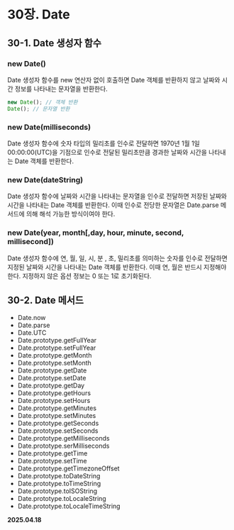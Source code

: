 # 30장. Date

## 30-1. Date 생성자 함수

### new Date()

Date 생성자 함수를 new 연산자 없이 호출하면 Date 객체를 반환하지 않고 날짜와 시간 정보를 나타내는 문자열을 반환한다.

```javascript
new Date(); // 객체 반환
Date(); // 문자열 반환
```

### new Date(milliseconds)

Date 생성자 함수에 숫자 타입의 밀리초를 인수로 전달하면 1970년 1월 1일 00:00:00(UTC)을 기점으로 인수로 전달된 밀리초만큼 경과한 날짜와 시간을 나타내는 Date 객체를 반환한다.

### new Date(dateString)

Date 생성자 함수에 날짜와 시간을 나타내는 문자열을 인수로 전달하면 저장된 날짜와 시간을 나타내는 Date 객체를 반환한다. 이때 인수로 전당한 문자열은 Date.parse 메서드에 의해 해석 가능한 방식이여야 한다.

### new Date(year, month[,day, hour, minute, second, millisecond])

Date 생성자 함수에 연, 월, 일, 시, 분 , 초, 밀리초를 의미하는 숫자를 인수로 전달하면 지정된 날짜와 시간을 나타내는 Date 객체를 반환한다. 이때 연, 월은 반드시 지정해야 한다. 지정하지 않은 옵션 정보는 0 또는 1로 초기화된다.

## 30-2. Date 메서드

- Date.now
- Date.parse
- Date.UTC
- Date.prototype.getFullYear
- Date.prototype.setFullYear
- Date.prototype.getMonth
- Date.prototype.setMonth
- Date.prototype.getDate
- Date.prototype.setDate
- Date.prototype.getDay
- Date.prototype.getHours
- Date.prototype.setHours
- Date.prototype.getMinutes
- Date.prototype.setMinutes
- Date.prototype.getSeconds
- Date.prototype.setSeconds
- Date.prototype.getMilliseconds
- Date.prototype.serMilliseconds
- Date.prototype.getTime
- Date.prototype.setTime
- Date.prototype.getTimezoneOffset
- Date.prototype.toDateString
- Date.prototype.toTimeString
- Date.prototype.toISOString
- Date.prototype.toLocaleString
- Date.prototype.toLocaleTimeString


**2025.04.18**